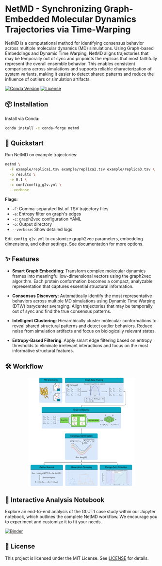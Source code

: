 # NetMD - Synchronizing Graph-Embedded Molecular Dynamics Trajectories via Time-Warping

NetMD is a computational method for identifying consensus behavior across multiple molecular dynamics (MD) simulations. Using Graph-based Embeddings and Dynamic Time Warping, NetMD aligns trajectories that may be temporally out of sync and pinpoints the replicas that most faithfully represent the overall ensemble behavior. This enables consistent comparisons across simulations and supports reliable characterization of system variants, making it easier to detect shared patterns and reduce the influence of outliers or simulation artifacts.

[![Conda Version](https://img.shields.io/conda/vn/conda-forge/netmd.svg)](https://anaconda.org/conda-forge/netmd)
[![License](https://img.shields.io/github/license/mazzalab/netmd.svg)](LICENSE)

## 📦 Installation

Install via Conda:

```bash
conda install -c conda-forge netmd
```

## 🚀 Quickstart

Run NetMD on example trajectories:

```bash
netmd \
  -F example/replica1.tsv example/replica2.tsv example/replica3.tsv \
  -o results \
  -e 0.1 \
  -c conf/config_g2v.yml \
  --verbose
```

**Flags:**

* `-F`: Comma-separated list of TSV trajectory files
* `-e`: Entropy filter on graph's edges 
* `-c`: graph2vec configuration YAML
* `-o`: Output directory
* `--verbose`: Show detailed logs

Edit `config_g2v.yml` to customize graph2vec parameters, embedding dimensions, and other settings. See documentation for more options.

## ✨ Features

* **Smart Graph Embedding**: Transform complex molecular dynamics frames into meaningful low-dimensional vectors using the graph2vec algorithm. Each protein conformation becomes a compact, analyzable representation that captures essential structural information.

* **Consensus Discovery**: Automatically identify the most representative behaviors across multiple MD simulations using Dynamic Time Warping (DTW) barycenter averaging. Align trajectories that may be temporally out of sync and find the true consensus patterns.

* **Intelligent Clustering**: Hierarchically cluster molecular conformations to reveal shared structural patterns and detect outlier behaviors. Reduce noise from simulation artifacts and focus on biologically relevant states.

* **Entropy-Based Filtering**: Apply smart edge filtering based on entropy thresholds to eliminate irrelevant interactions and focus on the most informative structural features.

## 🛠️ Workflow 

<p align="center">
  <img src="./docs/source/_static/img/workflow/Figure1.svg" alt="Workflow diagram" width="70%"/>
</p>


## 📓 Interactive Analysis Notebook

Explore an end-to-end analysis of the GLUT1 case study within our Jupyter notebook, which outlines the complete NetMD workflow. We encourage you to experiment and customize it to fit your needs.

[![Binder](https://mybinder.org/badge_logo.svg)](https://mybinder.org/v2/gh/mazzalab/netmd/main?filepath=example/netmd_notebook.ipynb)


<!-- ## 📚 Documentation

Full docs are available at: [https://yourusername.github.io/netmd/](https://yourusername.github.io/netmd/) -->

## 📄 License

This project is licensed under the MIT License. See [LICENSE](LICENSE) for details.

<!-- ## 📖 Citation

If you use NetMD in your work, please cite:

```bibtex
@article{-----,
  author  = {Manuel Mangoni, Salvatore Daniele Bianco, Francesco Petrizzelli, Michele Pieroni, Pietro Hiram Guzzi, Viviana Caputo, Tommaso Biagini, Tommaso Mazza},
  title   = {Synchronizing Graph-Embedded Molecular Dynamics Trajectories via Time-Warping},
  journal = {XXX},
  year    = {XXXX},
  volume  = {XX},
  number  = {XXX},
  pages   = {X-X},
  url     = {http://yyy}
}
``` -->